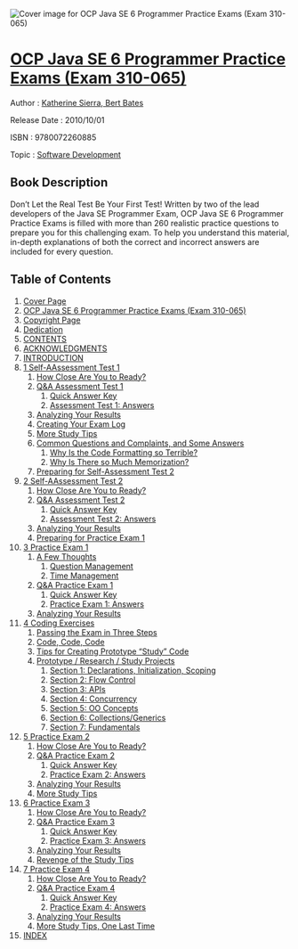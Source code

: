 ![Cover image for OCP Java SE 6 Programmer Practice Exams (Exam 310-065)](https://imgdetail.ebookreading.net/cover/cover/software_development/EB9780072260885.jpg)

[OCP Java SE 6 Programmer Practice Exams (Exam 310-065)](https://ebookreading.net/view/book/OCP+Java+SE+6+Programmer+Practice+Exams+%28Exam+310-065%29-EB9780072260885_1.html "OCP Java SE 6 Programmer Practice Exams (Exam 310-065)")
====================================================================================================================

Author : [Katherine Sierra](https://ebookreading.net/search/author/Katherine+Sierra),[ Bert Bates](https://ebookreading.net/search/author/+Bert+Bates)

Release Date : 2010/10/01

ISBN : 9780072260885

Topic : [Software Development](https://ebookreading.net/search/category/software-development)

Book Description
-----------------

Don’t Let the Real Test Be Your First Test! Written by two of the lead developers of the Java SE Programmer Exam, OCP Java SE 6 Programmer Practice Exams is filled with more than 260 realistic practice questions to prepare you for this challenging exam. To help you understand this material, in-depth explanations of both the correct and incorrect answers are included for every question.
              
Table of Contents
-----------------

1. [Cover Page](https://ebookreading.net/view/book/OCP+Java+SE+6+Programmer+Practice+Exams+%28Exam+310-065%29-EB9780072260885_1.html)
1. [OCP Java SE 6 Programmer Practice Exams (Exam 310-065)](https://ebookreading.net/view/book/OCP+Java+SE+6+Programmer+Practice+Exams+%28Exam+310-065%29-EB9780072260885_3.html)
1. [Copyright Page](https://ebookreading.net/view/book/OCP+Java+SE+6+Programmer+Practice+Exams+%28Exam+310-065%29-EB9780072260885_4.html)
1. [Dedication](https://ebookreading.net/view/book/OCP+Java+SE+6+Programmer+Practice+Exams+%28Exam+310-065%29-EB9780072260885_5.html)
1. [CONTENTS](https://ebookreading.net/view/book/OCP+Java+SE+6+Programmer+Practice+Exams+%28Exam+310-065%29-EB9780072260885_6.html#contents_contents)
1. [ACKNOWLEDGMENTS](https://ebookreading.net/view/book/OCP+Java+SE+6+Programmer+Practice+Exams+%28Exam+310-065%29-EB9780072260885_7.html#ack_ack)
1. [INTRODUCTION](https://ebookreading.net/view/book/OCP+Java+SE+6+Programmer+Practice+Exams+%28Exam+310-065%29-EB9780072260885_8.html#intro_intro)
1. [1 Self-AAssessment Test 1](https://ebookreading.net/view/book/OCP+Java+SE+6+Programmer+Practice+Exams+%28Exam+310-065%29-EB9780072260885_9.html#ch01_ch01)
    1. [How Close Are You to Ready?](https://ebookreading.net/view/book/OCP+Java+SE+6+Programmer+Practice+Exams+%28Exam+310-065%29-EB9780072260885_10.html#ch1lev1)
    1. [Q&amp;A Assessment Test 1](https://ebookreading.net/view/book/OCP+Java+SE+6+Programmer+Practice+Exams+%28Exam+310-065%29-EB9780072260885_11.html#ch1lev2)
        1. [Quick Answer Key](https://ebookreading.net/view/book/OCP+Java+SE+6+Programmer+Practice+Exams+%28Exam+310-065%29-EB9780072260885_11.html#ch1lev3)
        1. [Assessment Test 1: Answers](https://ebookreading.net/view/book/OCP+Java+SE+6+Programmer+Practice+Exams+%28Exam+310-065%29-EB9780072260885_11.html#ch1lev4)
    1. [Analyzing Your Results](https://ebookreading.net/view/book/OCP+Java+SE+6+Programmer+Practice+Exams+%28Exam+310-065%29-EB9780072260885_12.html#ch1lev5)
    1. [Creating Your Exam Log](https://ebookreading.net/view/book/OCP+Java+SE+6+Programmer+Practice+Exams+%28Exam+310-065%29-EB9780072260885_13.html#ch1lev6)
    1. [More Study Tips](https://ebookreading.net/view/book/OCP+Java+SE+6+Programmer+Practice+Exams+%28Exam+310-065%29-EB9780072260885_14.html#ch1lev7)
    1. [Common Questions and Complaints, and Some Answers](https://ebookreading.net/view/book/OCP+Java+SE+6+Programmer+Practice+Exams+%28Exam+310-065%29-EB9780072260885_15.html#ch1lev8)
        1. [Why Is the Code Formatting so Terrible?](https://ebookreading.net/view/book/OCP+Java+SE+6+Programmer+Practice+Exams+%28Exam+310-065%29-EB9780072260885_15.html#ch1lev9)
        1. [Why Is There so Much Memorization?](https://ebookreading.net/view/book/OCP+Java+SE+6+Programmer+Practice+Exams+%28Exam+310-065%29-EB9780072260885_15.html#ch1lev10)
    1. [Preparing for Self-Assessment Test 2](https://ebookreading.net/view/book/OCP+Java+SE+6+Programmer+Practice+Exams+%28Exam+310-065%29-EB9780072260885_16.html#ch1lev11)
1. [2 Self-AAssessment Test 2](https://ebookreading.net/view/book/OCP+Java+SE+6+Programmer+Practice+Exams+%28Exam+310-065%29-EB9780072260885_17.html#ch02_ch02)
    1. [How Close Are You to Ready?](https://ebookreading.net/view/book/OCP+Java+SE+6+Programmer+Practice+Exams+%28Exam+310-065%29-EB9780072260885_18.html#ch2lev1)
    1. [Q&amp;A Assessment Test 2](https://ebookreading.net/view/book/OCP+Java+SE+6+Programmer+Practice+Exams+%28Exam+310-065%29-EB9780072260885_19.html#ch2lev2)
        1. [Quick Answer Key](https://ebookreading.net/view/book/OCP+Java+SE+6+Programmer+Practice+Exams+%28Exam+310-065%29-EB9780072260885_19.html#ch2lev3)
        1. [Assessment Test 2: Answers](https://ebookreading.net/view/book/OCP+Java+SE+6+Programmer+Practice+Exams+%28Exam+310-065%29-EB9780072260885_19.html#ch2lev4)
    1. [Analyzing Your Results](https://ebookreading.net/view/book/OCP+Java+SE+6+Programmer+Practice+Exams+%28Exam+310-065%29-EB9780072260885_20.html#ch2lev5)
    1. [Preparing for Practice Exam 1](https://ebookreading.net/view/book/OCP+Java+SE+6+Programmer+Practice+Exams+%28Exam+310-065%29-EB9780072260885_21.html#ch2lev6)
1. [3 Practice Exam 1](https://ebookreading.net/view/book/OCP+Java+SE+6+Programmer+Practice+Exams+%28Exam+310-065%29-EB9780072260885_22.html#ch03_ch03)
    1. [A Few Thoughts](https://ebookreading.net/view/book/OCP+Java+SE+6+Programmer+Practice+Exams+%28Exam+310-065%29-EB9780072260885_23.html#ch3lev1)
        1. [Question Management](https://ebookreading.net/view/book/OCP+Java+SE+6+Programmer+Practice+Exams+%28Exam+310-065%29-EB9780072260885_23.html#ch3lev2)
        1. [Time Management](https://ebookreading.net/view/book/OCP+Java+SE+6+Programmer+Practice+Exams+%28Exam+310-065%29-EB9780072260885_23.html#ch3lev3)
    1. [Q&amp;A Practice Exam 1](https://ebookreading.net/view/book/OCP+Java+SE+6+Programmer+Practice+Exams+%28Exam+310-065%29-EB9780072260885_24.html#ch3lev4)
        1. [Quick Answer Key](https://ebookreading.net/view/book/OCP+Java+SE+6+Programmer+Practice+Exams+%28Exam+310-065%29-EB9780072260885_24.html#ch3lev5)
        1. [Practice Exam 1: Answers](https://ebookreading.net/view/book/OCP+Java+SE+6+Programmer+Practice+Exams+%28Exam+310-065%29-EB9780072260885_24.html#ch3lev6)
    1. [Analyzing Your Results](https://ebookreading.net/view/book/OCP+Java+SE+6+Programmer+Practice+Exams+%28Exam+310-065%29-EB9780072260885_25.html#ch3lev7)
1. [4 Coding Exercises](https://ebookreading.net/view/book/OCP+Java+SE+6+Programmer+Practice+Exams+%28Exam+310-065%29-EB9780072260885_26.html#ch04_ch04)
    1. [Passing the Exam in Three Steps](https://ebookreading.net/view/book/OCP+Java+SE+6+Programmer+Practice+Exams+%28Exam+310-065%29-EB9780072260885_27.html#ch4lev1)
    1. [Code, Code, Code](https://ebookreading.net/view/book/OCP+Java+SE+6+Programmer+Practice+Exams+%28Exam+310-065%29-EB9780072260885_28.html#ch4lev2)
    1. [Tips for Creating Prototype “Study” Code](https://ebookreading.net/view/book/OCP+Java+SE+6+Programmer+Practice+Exams+%28Exam+310-065%29-EB9780072260885_29.html#ch4lev3)
    1. [Prototype / Research / Study Projects](https://ebookreading.net/view/book/OCP+Java+SE+6+Programmer+Practice+Exams+%28Exam+310-065%29-EB9780072260885_30.html#ch4lev4)
        1. [Section 1: Declarations, Initialization, Scoping](https://ebookreading.net/view/book/OCP+Java+SE+6+Programmer+Practice+Exams+%28Exam+310-065%29-EB9780072260885_30.html#ch4lev5)
        1. [Section 2: Flow Control](https://ebookreading.net/view/book/OCP+Java+SE+6+Programmer+Practice+Exams+%28Exam+310-065%29-EB9780072260885_30.html#ch4lev6)
        1. [Section 3: APIs](https://ebookreading.net/view/book/OCP+Java+SE+6+Programmer+Practice+Exams+%28Exam+310-065%29-EB9780072260885_30.html#ch4lev7)
        1. [Section 4: Concurrency](https://ebookreading.net/view/book/OCP+Java+SE+6+Programmer+Practice+Exams+%28Exam+310-065%29-EB9780072260885_30.html#ch4lev8)
        1. [Section 5: OO Concepts](https://ebookreading.net/view/book/OCP+Java+SE+6+Programmer+Practice+Exams+%28Exam+310-065%29-EB9780072260885_30.html#ch4lev9)
        1. [Section 6: Collections/Generics](https://ebookreading.net/view/book/OCP+Java+SE+6+Programmer+Practice+Exams+%28Exam+310-065%29-EB9780072260885_30.html#ch4lev10)
        1. [Section 7: Fundamentals](https://ebookreading.net/view/book/OCP+Java+SE+6+Programmer+Practice+Exams+%28Exam+310-065%29-EB9780072260885_30.html#ch4lev11)
1. [5 Practice Exam 2](https://ebookreading.net/view/book/OCP+Java+SE+6+Programmer+Practice+Exams+%28Exam+310-065%29-EB9780072260885_31.html#ch05_ch05)
    1. [How Close Are You to Ready?](https://ebookreading.net/view/book/OCP+Java+SE+6+Programmer+Practice+Exams+%28Exam+310-065%29-EB9780072260885_32.html#ch5lev1)
    1. [Q&amp;A Practice Exam 2](https://ebookreading.net/view/book/OCP+Java+SE+6+Programmer+Practice+Exams+%28Exam+310-065%29-EB9780072260885_33.html#ch5lev2)
        1. [Quick Answer Key](https://ebookreading.net/view/book/OCP+Java+SE+6+Programmer+Practice+Exams+%28Exam+310-065%29-EB9780072260885_33.html#ch5lev3)
        1. [Practice Exam 2: Answers](https://ebookreading.net/view/book/OCP+Java+SE+6+Programmer+Practice+Exams+%28Exam+310-065%29-EB9780072260885_33.html#ch5lev4)
    1. [Analyzing Your Results](https://ebookreading.net/view/book/OCP+Java+SE+6+Programmer+Practice+Exams+%28Exam+310-065%29-EB9780072260885_34.html#ch5lev5)
    1. [More Study Tips](https://ebookreading.net/view/book/OCP+Java+SE+6+Programmer+Practice+Exams+%28Exam+310-065%29-EB9780072260885_35.html#ch5lev6)
1. [6 Practice Exam 3](https://ebookreading.net/view/book/OCP+Java+SE+6+Programmer+Practice+Exams+%28Exam+310-065%29-EB9780072260885_36.html#ch06_ch06)
    1. [How Close Are You to Ready?](https://ebookreading.net/view/book/OCP+Java+SE+6+Programmer+Practice+Exams+%28Exam+310-065%29-EB9780072260885_37.html#ch6lev1)
    1. [Q&amp;A Practice Exam 3](https://ebookreading.net/view/book/OCP+Java+SE+6+Programmer+Practice+Exams+%28Exam+310-065%29-EB9780072260885_38.html#ch6lev2)
        1. [Quick Answer Key](https://ebookreading.net/view/book/OCP+Java+SE+6+Programmer+Practice+Exams+%28Exam+310-065%29-EB9780072260885_38.html#ch6lev3)
        1. [Practice Exam 3: Answers](https://ebookreading.net/view/book/OCP+Java+SE+6+Programmer+Practice+Exams+%28Exam+310-065%29-EB9780072260885_38.html#ch6lev4)
    1. [Analyzing Your Results](https://ebookreading.net/view/book/OCP+Java+SE+6+Programmer+Practice+Exams+%28Exam+310-065%29-EB9780072260885_39.html#ch6lev5)
    1. [Revenge of the Study Tips](https://ebookreading.net/view/book/OCP+Java+SE+6+Programmer+Practice+Exams+%28Exam+310-065%29-EB9780072260885_40.html#ch6lev6)
1. [7 Practice Exam 4](https://ebookreading.net/view/book/OCP+Java+SE+6+Programmer+Practice+Exams+%28Exam+310-065%29-EB9780072260885_41.html#ch07_ch07)
    1. [How Close Are You to Ready?](https://ebookreading.net/view/book/OCP+Java+SE+6+Programmer+Practice+Exams+%28Exam+310-065%29-EB9780072260885_42.html#ch7lev1)
    1. [Q&amp;A Practice Exam 4](https://ebookreading.net/view/book/OCP+Java+SE+6+Programmer+Practice+Exams+%28Exam+310-065%29-EB9780072260885_43.html#ch7lev2)
        1. [Quick Answer Key](https://ebookreading.net/view/book/OCP+Java+SE+6+Programmer+Practice+Exams+%28Exam+310-065%29-EB9780072260885_43.html#ch7lev3)
        1. [Practice Exam 4: Answers](https://ebookreading.net/view/book/OCP+Java+SE+6+Programmer+Practice+Exams+%28Exam+310-065%29-EB9780072260885_43.html#ch7lev4)
    1. [Analyzing Your Results](https://ebookreading.net/view/book/OCP+Java+SE+6+Programmer+Practice+Exams+%28Exam+310-065%29-EB9780072260885_44.html#ch7lev5)
    1. [More Study Tips, One Last Time](https://ebookreading.net/view/book/OCP+Java+SE+6+Programmer+Practice+Exams+%28Exam+310-065%29-EB9780072260885_45.html#ch7lev6)
1. [INDEX](https://ebookreading.net/view/book/OCP+Java+SE+6+Programmer+Practice+Exams+%28Exam+310-065%29-EB9780072260885_0.html#index_index)
